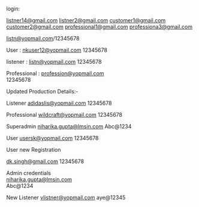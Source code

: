 
login: 

listner14@gmail.com
listner2@gmail.com
customer1@gmail.com
customer2@gmail.com
professional1@gmail.com
professiona3@gmail.com

listn@yopmail.com/12345678                                  


User : nkuser12@yopmail.com
12345678

listener : listn@yopmail.com
12345678

Professional : profession@yopmail.com       
12345678  

Updated Production Details:-    

Listener
adidaslis@yopmail.com 
12345678  

Professional
wildcraft@yopmail.com
12345678

Superadmin
niharika.gupta@lmsin.com
Abc@1234 

User 
usersk@yopmail.com
12345678 

User new Registration

dk.singh@gmail.com
12345678

Admin credentials  
niharika.gupta@lmsin.com  
Abc@1234

New Listener 
vlistner@yopmail.com
aye@12345     




